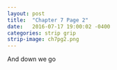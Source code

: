 ```yaml
---
layout: post
title:  "Chapter 7 Page 2"
date:   2016-07-17 19:00:02 -0400
categories: strip grip
strip-image: ch7pg2.png
---
```

And down we go
